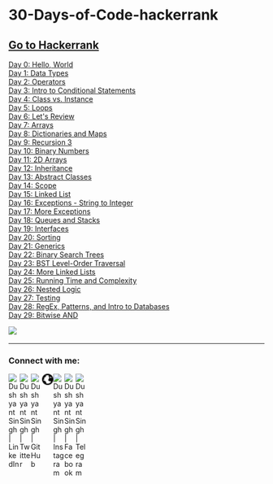 # 30-Days-of-Code-hackerrank
## [Go to Hackerrank](https://www.hackerrank.com/domains/tutorials/30-days-of-code)

[Day 0: Hello, World](https://github.com/Dushyantsingh-ds/30-Days-of-Code-hackerrank/blob/main/Content/Day%200:%20Hello%2C%20World.md) <br/>
[Day 1: Data Types](https://github.com/Dushyantsingh-ds/30-Days-of-Code-hackerrank/blob/main/Content/Day%201:%20Data%20Types.md) <br/>
[Day 2: Operators](https://github.com/Dushyantsingh-ds/30-Days-of-Code-hackerrank/blob/main/Content/Day%202:%20Operators.md) <br/>
[Day 3: Intro to Conditional Statements](https://github.com/Dushyantsingh-ds/30-Days-of-Code-hackerrank/blob/main/Content/Day%203:%20Intro%20to%20Conditional%20Statements.md) <br/>
[Day 4: Class vs. Instance](https://github.com/Dushyantsingh-ds/30-Days-of-Code-hackerrank/ ) <br/>
[Day 5: Loops](https://github.com/Dushyantsingh-ds/30-Days-of-Code-hackerrank/ ) <br/>
[Day 6: Let's Review](https://github.com/Dushyantsingh-ds/30-Days-of-Code-hackerrank/ ) <br/>
[Day 7: Arrays](https://github.com/Dushyantsingh-ds/30-Days-of-Code-hackerrank/ ) <br/>
[Day 8: Dictionaries and Maps](https://github.com/Dushyantsingh-ds/30-Days-of-Code-hackerrank/ ) <br/>
[Day 9: Recursion 3](https://github.com/Dushyantsingh-ds/30-Days-of-Code-hackerrank/ ) <br/>
[Day 10: Binary Numbers](https://github.com/Dushyantsingh-ds/30-Days-of-Code-hackerrank/ ) <br/>
[Day 11: 2D Arrays](https://github.com/Dushyantsingh-ds/30-Days-of-Code-hackerrank/ ) <br/>
[Day 12: Inheritance](https://github.com/Dushyantsingh-ds/30-Days-of-Code-hackerrank/ ) <br/>
[Day 13: Abstract Classes](https://github.com/Dushyantsingh-ds/30-Days-of-Code-hackerrank/ ) <br/>
[Day 14: Scope](https://github.com/Dushyantsingh-ds/30-Days-of-Code-hackerrank/ ) <br/>
[Day 15: Linked List](https://github.com/Dushyantsingh-ds/30-Days-of-Code-hackerrank/ ) <br/>
[Day 16: Exceptions - String to Integer](https://github.com/Dushyantsingh-ds/30-Days-of-Code-hackerrank/ ) <br/>
[Day 17: More Exceptions](https://github.com/Dushyantsingh-ds/30-Days-of-Code-hackerrank/ ) <br/>
[Day 18: Queues and Stacks](https://github.com/Dushyantsingh-ds/30-Days-of-Code-hackerrank/ ) <br/>
[Day 19: Interfaces](https://github.com/Dushyantsingh-ds/30-Days-of-Code-hackerrank/ ) <br/>
[Day 20: Sorting](https://github.com/Dushyantsingh-ds/30-Days-of-Code-hackerrank/ ) <br/>
[Day 21: Generics](https://github.com/Dushyantsingh-ds/30-Days-of-Code-hackerrank/ ) <br/>
[Day 22: Binary Search Trees](https://github.com/Dushyantsingh-ds/30-Days-of-Code-hackerrank/ ) <br/>
[Day 23: BST Level-Order Traversal](https://github.com/Dushyantsingh-ds/30-Days-of-Code-hackerrank/ ) <br/>
[Day 24: More Linked Lists](https://github.com/Dushyantsingh-ds/30-Days-of-Code-hackerrank/ ) <br/>
[Day 25: Running Time and Complexity](https://github.com/Dushyantsingh-ds/30-Days-of-Code-hackerrank/ ) <br/>
[Day 26: Nested Logic](https://github.com/Dushyantsingh-ds/30-Days-of-Code-hackerrank/ ) <br/>
[Day 27: Testing](https://github.com/Dushyantsingh-ds/30-Days-of-Code-hackerrank/ ) <br/>
[Day 28: RegEx, Patterns, and Intro to Databases](https://github.com/Dushyantsingh-ds/30-Days-of-Code-hackerrank/ ) <br/>
[Day 29: Bitwise AND](https://github.com/Dushyantsingh-ds/30-Days-of-Code-hackerrank/ ) <br/>

![](https://media-exp1.licdn.com/dms/image/sync/C4D27AQH8SZOE09NoKw/articleshare-shrink_1280_800/0/1650953733071?e=2147483647&v=beta&t=arVN-fDH7jgWMo5MKQDniNk7MHDxjEwFjCxQr32yCus)

<hr>

### Connect with me:

[<img align="left" alt="Dushyant Singh | LinkedIn" width="22px" src="https://cdn.jsdelivr.net/npm/simple-icons@v3/icons/linkedin.svg" />][linkedin]
[<img align="left" alt="Dushyant Singh | Twitter" width="22px" src="https://cdn.jsdelivr.net/npm/simple-icons@v3/icons/twitter.svg" />][twitter]
[<img align="left" alt="Dushyant Singh | GitHub" width="22px" src="https://cdn.jsdelivr.net/npm/simple-icons@v3/icons/medium.svg" />][github]
[<img align="left" alt="Dushyant Singh | Medium" width="22px" src="https://raw.githubusercontent.com/iconic/open-iconic/master/svg/globe.svg" />][medium]
[<img align="left" alt="Dushyant Singh | Instagram" width="22px" src="https://cdn.jsdelivr.net/npm/simple-icons@v3/icons/instagram.svg" />][instagram]
[<img align="left" alt="Dushyant Singh | Facebook" width="22px" src="https://cdn.jsdelivr.net/npm/simple-icons@v3/icons/facebook.svg" />][facebook]
[<img align="left" alt="Dushyant Singh | Telegram" width="22px" src="https://cdn.jsdelivr.net/npm/simple-icons@v3/icons/telegram.svg" />][telegram]

<br />

[medium]: https://dushyantsingh-ds.medium.com/
[linkedin]: https://linkedin.com/in/dushyantsingh-ds/
[instagram]: https://www.instagram.com/dushyantsingh.ds/
[twitter]: https://twitter.com/dushyantsingh_d
[facebook]: https://www.facebook.com/dushyantsingh.india
[github]: https://github.com/Dushyantsingh-ds
[telegram]: https://t.me/dushyantsingh_d


